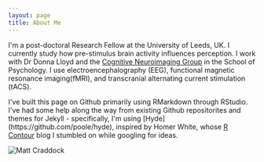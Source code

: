 ```yaml
---
layout: page
title: About Me 
---
```


<p>I'm a post-doctoral Research Fellow at the University of Leeds, UK. I currently study how pre-stimulus brain activity influences perception. I work with Dr Donna Lloyd and the <a href = "http://www.leeds.ac.uk/coni/">Cognitive Neuroimaging Group</a> in the School of Psychology. I use electroencephalography (EEG), functional magnetic resonance imaging(fMRI), and transcranial alternating current stimulation (tACS).</p>
	
<p> I've built this page on Github primarily using RMarkdown through RStudio. I've had some help along the way from existing Github repositorites and themes for Jekyll - specifically, I'm using [Hyde](https://github.com/poole/hyde), inspired by Homer White, whose <a href="http://statistics.rainandrhino.org/">R Contour</a> blog I stumbled on while googling for ideas. </p> </p>

<img src="../images/itme.jpg" alt="Matt Craddock">
